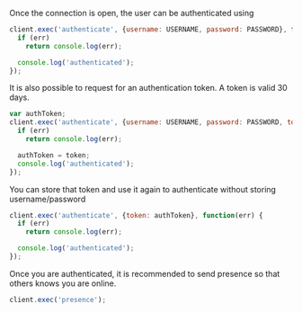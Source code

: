 Once the connection is open, the user can be authenticated using
```javascript
client.exec('authenticate', {username: USERNAME, password: PASSWORD}, function(err) {
  if (err)
    return console.log(err);

  console.log('authenticated');
});
```

It is also possible to request for an authentication token. A token is valid 30 days.
```javascript
var authToken;
client.exec('authenticate', {username: USERNAME, password: PASSWORD, token: true}, function(err, token) {
  if (err)
    return console.log(err);

  authToken = token;
  console.log('authenticated');
});
```

You can store that token and use it again to authenticate without storing username/password
```javascript
client.exec('authenticate', {token: authToken}, function(err) {
  if (err)
    return console.log(err);

  console.log('authenticated');
});
```

Once you are authenticated, it is recommended to send presence so that others knows you are online.
```javascript
client.exec('presence');
```